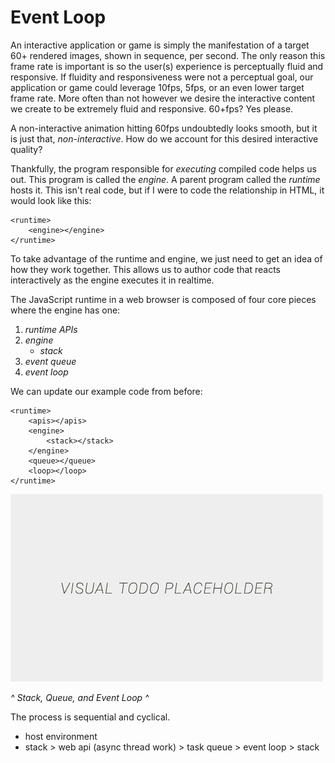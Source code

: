 # Event Loop

An interactive application or game is simply the manifestation of a target 60+ rendered images, shown in sequence, per second. The only reason this frame rate is important is so the user(s) experience is perceptually fluid and responsive. If fluidity and responsiveness were not a perceptual goal, our application or game could leverage 10fps, 5fps, or an even lower target frame rate. More often than not however we desire the interactive content we create to be extremely fluid and responsive. 60+fps? Yes please.

A non-interactive animation hitting 60fps undoubtedly looks smooth, but it is just that, *non-interactive*. How do we account for this desired interactive quality?

Thankfully, the program responsible for *executing* compiled code helps us out. This program is called the *engine*. A parent program called the *runtime* hosts it. This isn't real code, but if I were to code the relationship in HTML, it would look like this:

```
<runtime>
    <engine></engine>
</runtime>
```

To take advantage of the runtime and engine, we just need to get an idea of how they work together. This allows us to author code that reacts interactively as the engine executes it in realtime.

The JavaScript runtime in a web browser is composed of four core pieces where the engine has one:
1. *runtime APIs*
2. *engine*
    - *stack*
3. *event queue*
4. *event loop*

We can update our example code from before:

```
<runtime>
    <apis></apis>
    <engine>
        <stack></stack>
    </engine>
    <queue></queue>
    <loop></loop>
</runtime>
```

![alt text](../assets/visual-todo-placeholder.jpg "Event Loop")

*^ Stack, Queue, and Event Loop ^*

The process is sequential and cyclical.

- host environment
- stack > web api (async thread work) > task queue > event loop > stack

